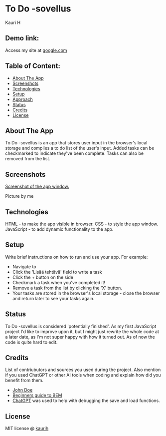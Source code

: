 # To Do -sovellus
Kauri H

## Demo link:
Access my site at [google.com](https://google.com)



## Table of Content:

- [About The App](#about-the-app)
- [Screenshots](#screenshots)
- [Technologies](#technologies)
- [Setup](#setup)
- [Approach](#approach)
- [Status](#status)
- [Credits](#credits)
- [License](#license)

## About The App
To Do -sovellus is an app that stores user input in the browser's local storage and compiles a to do list of the user's input. Added tasks can be checkmarked to indicate they've been complete. Tasks can also be removed from the list.

## Screenshots

[Screenshot of the app window.](images/todo_kuva.JPG)

Picture by me

## Technologies
HTML - to make the app visible in browser.
CSS - to style the app window.
JavaScript - to add dynamic functionality to the app.

## Setup
Write brief instructions on how to run and use your app. For example:
- Navigate to 
- Click the 'Lisää tehtävä' field to write a task
- Click the + button on the side
- Checkmark a task when you've completed it!
- Remove a task from the list by clicking the 'X' button.
- Your tasks are stored in the browser's local storage - close the browser and return later to see your tasks again.

## Status
To Do -sovellus is considered 'potentially finished'. As my first JavaScript project I'd like to improve upon it, but I might just rewrite the whole code at a later date, as I'm not super happy with how it turned out. As of now the code is quite hard to edit.

## Credits
List of contriubutors and sources you used during the project. Also mention if you used ChatGPT or other AI tools when coding and explain how did you benefit from them.
- [John Doe](johndoe.com)
- [Beginners guide to BEM](link-goes-here.com)
- [ChatGPT](https://chatgpt.com/) was used to help with debugging the save and load functions. 

## License

MIT license @ [kaurih](kaurih@github.com)


